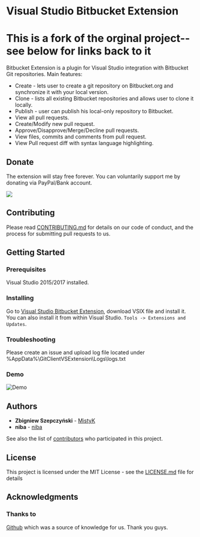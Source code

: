 # Visual Studio Bitbucket Extension

# This is a fork of the orginal project--see below for links back to it

Bitbucket Extension is a plugin for Visual Studio integration with Bitbucket Git repositories. Main features:

*  Create - lets user to create a git repository on Bitbucket.org and synchronize it with your local version.
*  Clone - lists all existing Bitbucket repositories and allows user to clone it locally.
*  Publish - user can publish his local-only repository to Bitbucket.
*  View all pull requests.
*  Create/Modify new pull request.
*  Approve/Disapprove/Merge/Decline pull requests.
*  View files, commits and comments from pull request.
*  View Pull request diff with syntax language highlighting.

## Donate

The extension will stay free forever. You can voluntarily support me by donating via PayPal/Bank account.

<a href="https://www.paypal.com/cgi-bin/webscr?cmd=_s-xclick&hosted_button_id=PVR3Q5234ZLH8&source=url">
  <img src="https://www.paypalobjects.com/en_US/PL/i/btn/btn_donateCC_LG.gif"/>
</a>

## Contributing

Please read [CONTRIBUTING.md](CONTRIBUTING.md) for details on our code of conduct, and the process for submitting pull requests to us.


## Getting Started

### Prerequisites

Visual Studio 2015/2017 installed.

### Installing

Go to [Visual Studio Bitbucket Extension](https://marketplace.visualstudio.com/items?itemName=MistyK.VisualStudioBitbucketExtension), download VSIX file and install it.
You can also install it from within Visual Studio. ```Tools -> Extensions and Updates```.

### Troubleshooting

Please create an issue and upload log file located under %AppData%\GitClientVSExtension\Logs\logs.txt

### Demo

![Demo](https://j.gifs.com/NxwPp8.gif)

## Authors

* **Zbigniew Szepczyński** - [MistyK](https://github.com/MistyKuu)
* **niba** - [niba](https://github.com/niba)

See also the list of [contributors](https://github.com/MistyKuu/bitbucket-for-visual-studio/graphs/contributors) who participated in this project.

## License

This project is licensed under the MIT License - see the [LICENSE.md](LICENSE.md) file for details

## Acknowledgments

### Thanks to
[Github](https://visualstudio.github.com/) which was a source of knowledge for us. Thank you guys.
